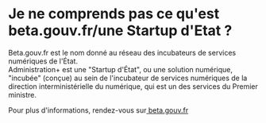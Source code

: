 # Je ne comprends pas ce qu'est beta.gouv.fr/une Startup d'Etat  ?

Beta.gouv.fr est le nom donné au réseau des incubateurs de services numériques de l'État.   
Administration+ est une "Startup d'État", ou une solution numérique, "incubée" \(conçue\) au sein de l'incubateur de services numériques de la direction interministérielle du numérique, qui est un des services du Premier ministre.   
  
Pour plus d'informations, rendez-vous sur[ beta.gouv.fr](https://beta.gouv.fr/) 

